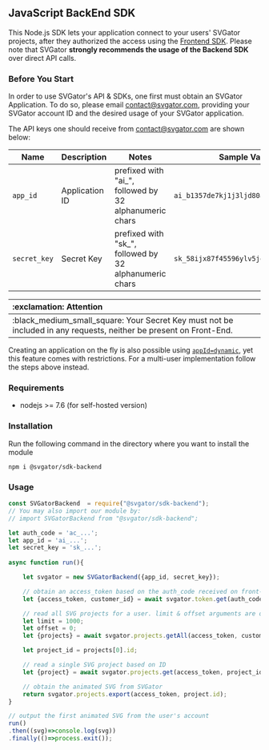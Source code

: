 ## JavaScript BackEnd SDK

This Node.js SDK lets your application connect to your users' SVGator projects, after they authorized the access using the [Frontend SDK](../svgator-frontend). Please note that SVGator **strongly recommends the usage of the Backend SDK** over direct API calls.

### Before You Start

In order to use SVGator's API & SDKs, one first must obtain an SVGator Application. To do so, please email [contact@svgator.com](mailto:contact@svgator.com?subject=SVGator%20Application%20Request&body=Dear%20Support%2C%0D%0A%0D%0AMy%20name%20is%20%5BJOHN%2FJANE%20DOE%5D%20from%20%5BCOMPANY%2C%20INC.%5D.%0D%0APlease%20add%20an%20SVGator%20application%20to%20my%20account%20of%20%5BEMAIL%40COMPANY.COM%5D%2C%20in%20order%20to%20offer%20my%20users%20to%20connect%20their%20SVGator%20accounts%20with%20my%20software.), providing your SVGator account ID and the desired usage of your SVGator application.

The API keys one should receive from [contact@svgator.com](mailto:contact@svgator.com?subject=SVGator%20Application%20Request&body=Dear%20Support%2C%0D%0A%0D%0AMy%20name%20is%20%5BJOHN%2FJANE%20DOE%5D%20from%20%5BCOMPANY%2C%20INC.%5D.%0D%0APlease%20add%20an%20SVGator%20application%20to%20my%20account%20of%20%5BEMAIL%40COMPANY.COM%5D%2C%20in%20order%20to%20offer%20my%20users%20to%20connect%20their%20SVGator%20accounts%20with%20my%20software.) are shown below:

| Name | Description | Notes | Sample Value |
|------|------|------------|----------|
| `app_id` | Application ID |prefixed with "ai_", followed by 32 alphanumeric chars|`ai_b1357de7kj1j3ljd80aadz1eje782f2k`|
| `secret_key` | Secret Key |prefixed with "sk_", followed by 32 alphanumeric chars|`sk_58ijx87f45596ylv5jeb1a5vicdd92i4`|



<table>
  <thead>
    <tr>
      <th align="left">
        :exclamation: Attention
      </th>
    </tr>
  </thead>
  <tbody>
    <tr>
      <td>
          :black_medium_small_square: Your Secret Key must not be included in any requests, neither be present on Front-End.
      </td>
    </tr>
  </tbody>
</table>


Creating an application on the fly is also possible using [`appId=dynamic`](../../master/README.md#2iii-dynamic-app-creation), yet this feature comes with restrictions. For a multi-user implementation follow the steps above instead.

### Requirements

- nodejs >= 7.6 (for self-hosted version)

### Installation

Run the following command in the directory where you want to install the module
```
npm i @svgator/sdk-backend
```

### Usage

```js
const SVGatorBackend  = require("@svgator/sdk-backend");
// You may also import our module by:
// import SVGatorBackend from "@svgator/sdk-backend";

let auth_code = 'ac_...';
let app_id = 'ai_...';
let secret_key = 'sk_...';
            
async function run(){

    let svgator = new SVGatorBackend({app_id, secret_key});

    // obtain an access_token based on the auth_code received on front-end
    let {access_token, customer_id} = await svgator.token.get(auth_code);

    // read all SVG projects for a user. limit & offset arguments are optional
    let limit = 1000;
    let offset = 0;
    let {projects} = await svgator.projects.getAll(access_token, customer_id, limit, offset);

    let project_id = projects[0].id;

    // read a single SVG project based on ID
    let {project} = await svgator.projects.get(access_token, project_id);

    // obtain the animated SVG from SVGator
    return svgator.projects.export(access_token, project.id);
}

// output the first animated SVG from the user's account
run()
.then((svg)=>console.log(svg))
.finally(()=>process.exit());

```
